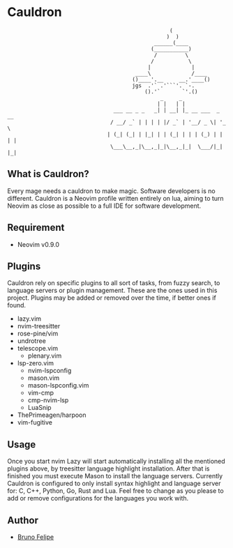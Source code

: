 # Cauldron

													    (
									                   )  )
									               ______(____
									              (___________)
									               /         \
									              /           \
									             |             |				
									         ____\             /____
									        ()____'.__     __.'____()
									        jgs  .'` .'```'. `-.
									            ().'`       `'.()
								                     _     _                 
								                    | |   | |                
								      ___ __ _ _   _| | __| |_ __ ___  _ __  
								     / __/ _` | | | | |/ _` | '__/ _ \| '_ \ 
								    | (_| (_| | |_| | | (_| | | | (_) | | | |
								     \___\__,_|\__,_|_|\__,_|_|  \___/|_| |_|

## What is Cauldron?

Every mage needs a cauldron to make magic. Software developers is no different.
Cauldron is a Neovim profile written entirely on lua, aiming to turn Neovim as close as possible to a full IDE for software development.

## Requirement

- Neovim v0.9.0

## Plugins

Cauldron rely on specific plugins to all sort of tasks, from fuzzy search, to language servers or plugin management.
These are the ones used in this project. Plugins may be added or removed over the time, if better ones if found.

 - lazy.vim
 - nvim-treesitter
 - rose-pine/vim
 - undrotree
 - telescope.vim
	 - plenary.vim
- lsp-zero.vim
	- nvim-lspconfig
	- mason.vim
	- mason-lspconfig.vim
	- vim-cmp
	- cmp-nvim-lsp
	- LuaSnip
- ThePrimeagen/harpoon
- vim-fugitive

## Usage

Once you start nvim Lazy will start automatically installing all the mentioned plugins above, by treesitter language highlight installation.
After that is finished you must execute Mason to install the language servers.
Currently Cauldron is configured to only install syntax highlight and language server for: C, C++, Python, Go, Rust and Lua.
Feel free to change as you please to add or remove configurations for the languages you work with.

## Author
- [Bruno Felipe](https://gitlab.com/bfelipe)